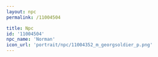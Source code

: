 ```yaml
---
layout: npc
permalink: /11004504

title: Npc
id: '11004504'
npc_name: 'Norman'
icon_url: 'portrait/npc/11004352_m_georgsoldier_p.png'
---
```

